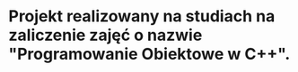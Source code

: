 <h1><b>Projekt realizowany na studiach na zaliczenie zajęć o nazwie "Programowanie Obiektowe w C++". </b></h1>
